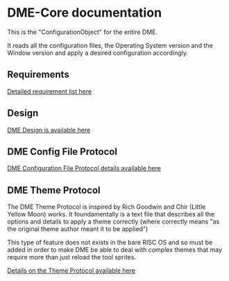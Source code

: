 # DME-Core documentation
This is the "ConfigurationObject" for the entire DME.

It reads all the configuration files, the Operating System version and the Window version and apply a desired configuration accordingly.

## Requirements
[Detailed requirement list here](00DMERequirements.md)

## Design
[DME Design is available here](01DMEDesign.md)

## DME Config File Protocol
[DME Configuration File Protocol details available here](02DMEConfigFileP.txt)

## DME Theme Protocol
The DME Theme Protocol is inspired by Rich Goodwin and Chir (Little Yellow Moon) works.
It foundamentally is a text file that describes all the options and details to apply a theme correctly (where correctly means "as the original theme author meant it to be applied")

This type of feature does not exists in the bare RISC OS and so must be added in order to make DME be able to deal with complex themes that may require more than just reload the tool sprites.

[Details on the Theme Protocol available here](02DMEThemeP.txt)

